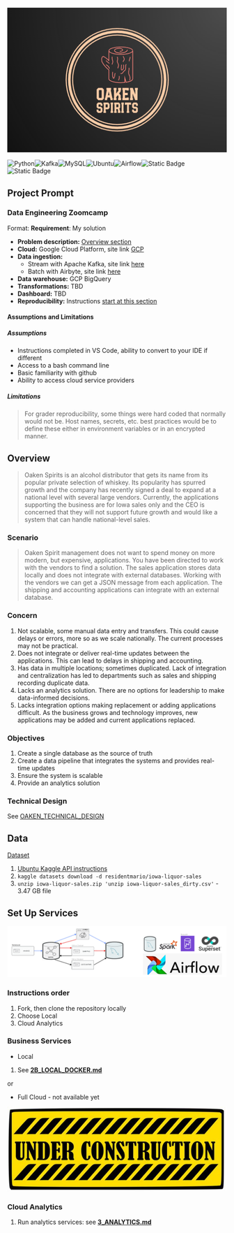 ![Oaken Spirirts Logo](images/oaken-spirits-logo.png)

![Python](https://img.shields.io/badge/Python-darkblue)![Kafka](https://img.shields.io/badge/kafka-black)![MySQL](https://img.shields.io/badge/MySQL-lightblue)![Ubuntu](https://img.shields.io/badge/Ubuntu-green)![Airflow](https://img.shields.io/badge/Airflow-red)![Static Badge](https://img.shields.io/badge/AWS-yellow)![Static Badge](https://img.shields.io/badge/docker-purple)

## Project Prompt

### Data Engineering Zoomcamp

Format: **Requirement**: My solution

- **Problem description:** [Overview section](#overview)
- **Cloud:** Google Cloud Platform, site link [GCP](https://cloud.google.com/)
- **Data ingestion:**
  - Stream with Apache Kafka, site link [here](https://kafka.apache.org/)
  - Batch with Airbyte, site link [here](https://airbyte.com/)
- **Data warehouse:** GCP BigQuery
- **Transformations:** TBD
- **Dashboard:** TBD
- **Reproducibility:** Instructions [start at this section](#technical-design)

#### Assumptions and Limitations

##### **Assumptions**

- Instructions completed in VS Code, ability to convert to your IDE if different
- Access to a bash command line
- Basic familiarity with github
- Ability to access cloud service providers

##### **Limitations**

> For grader reproducibility, some things were hard coded that normally would not be. Host names, secrets, etc. best practices would be to define these either in environment variables or in an encrypted manner.

## Overview

> Oaken Spirits is an alcohol distributor that gets its name from its popular private selection of whiskey. Its popularity has spurred growth and the company has recently signed a deal to expand at a national level with several large vendors. Currently, the applications supporting the business are for Iowa sales only and the CEO is concerned that they will not support future growth and would like a system that can handle national-level sales.

### Scenario

> Oaken Spirit management does not want to spend money on more modern, but expensive, applications. You have been directed to work with the vendors to find a solution. The sales application stores data locally and does not integrate with external databases. Working with the vendors we can get a JSON message from each application. The shipping and accounting applications can integrate with an external database.

### Concern

1. Not scalable, some manual data entry and transfers. This could cause delays or errors, more so as we scale nationally. The current processes may not be practical.
1. Does not integrate or deliver real-time updates between the applications. This can lead to delays in shipping and accounting.
1. Has data in multiple locations; sometimes duplicated. Lack of integration and centralization has led to departments such as sales and shipping recording duplicate data.
1. Lacks an analytics solution. There are no options for leadership to make data-informed decisions.
1. Lacks integration options making replacement or adding applications difficult. As the business grows and technology improves, new applications may be added and current applications replaced.

### Objectives

1. Create a single database as the source of truth
1. Create a data pipeline that integrates the systems and provides real-time updates
1. Ensure the system is scalable
1. Provide an analytics solution

### Technical Design

See [OAKEN_TECHNICAL_DESIGN](OAKEN_TECHNICAL_DESIGN.md)

## Data

[Dataset](https://www.kaggle.com/datasets/residentmario/iowa-liquor-sales)

1. [Ubuntu Kaggle API instructions](https://www.endtoend.ai/tutorial/how-to-download-kaggle-datasets-on-ubuntu/)
1. `kaggle datasets download -d residentmario/iowa-liquor-sales`
1. `unzip iowa-liquor-sales.zip 'unzip iowa-liquor-sales_dirty.csv'` - 3.47 GB file

## Set Up Services

![App Services Diagram](images/oaken-service-diagram.png)

### Instructions order

1. Fork, then clone the repository locally
1. Choose Local
1. Cloud Analytics

### Business Services

- Local

1. See [**2B_LOCAL_DOCKER.md**](2B_LOCAL_DOCKER.md)

or

- Full Cloud - not available yet

![Under Construction](images/under-construction.jpg)

<!-- 1. Kafka: see [**1A_Kafka_AWS.md**](1A_Kafka_AWS.md)
1. Run business services: see [**2A_AWS.md**](2A_AWS.md)-->

### Cloud Analytics

1. Run analytics services: see [**3_ANALYTICS.md**](3_ANALYTICS.md)